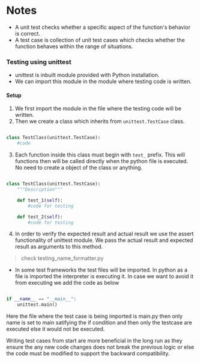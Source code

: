 # Notes

- A unit test checks whether a specific aspect of the function's behavior is correct.
- A test case is collection of unit test cases which checks whether the function behaves within the range of situations.

### Testing using unittest

- unittest is inbuilt module provided with Python installation. 
- We can import this module in the module where testing code is written.

#### Setup

1) We first import the module in the file where the testing code will be written.
2) Then we create a class which inherits from `unittest.TestCase` class.

``` Python

class TestClass(unittest.TestCase):
    #code

```

3) Each function inside this class must begin with `test_` prefix. This will functions then will be called directly when the python file is executed. No need to create a object of the class or anything.

``` Python

class TestClass(unittest.TestCase):
    """Description"""

    def test_1(self):
        #code for testing

    def test_2(self):
        #code for testing

```

4) In order to verify the expected result and actual result we use the assert functionality of unittest module. We pass the actual result and expected result as arguments to this method.

> check testing_name_formatter.py

- In some test frameworks the test files will be imported. In python as a file is imported the interpreter is executing it. In case we want to avoid it from executing we add the code as below

``` Python

if __name__ == "__main__":
    unittest.main()

```

Here the file where the test case is being imported is main.py then only name is set to main satifying the if condition and then only the testcase are executed else it would not be executed.

Writing test cases from start are more beneficial in the long run as they ensure the any new code changes does not break the previous logic or else the code must be modified to support the backward compatibility.
